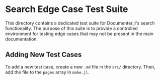 # Search Edge Case Test Suite

This directory contains a dedicated test suite for Documenter.jl's search functionality.
The purpose of this suite is to provide a controlled environment for testing edge cases
that may not be present in the main documentation.

## Adding New Test Cases

To add a new test case, create a new `.md` file in the `src/` directory. Then, add
the file to the `pages` array in `make.jl`.
